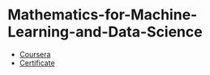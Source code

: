 # Mathematics-for-Machine-Learning-and-Data-Science
- [Coursera](https://www.coursera.org/programs/bangkit-2024-machine-learning-ftkc9/specializations/mathematics-for-machine-learning-and-data-science?collectionId=lcluj)
- [Certificate](https://www.coursera.org/account/accomplishments/specialization/WHEEADB4SFBC)
